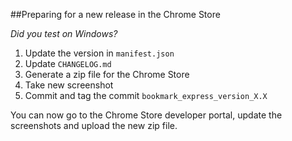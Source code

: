 ##Preparing for a new release in the Chrome Store

_Did you test on Windows?_

1. Update the version in `manifest.json`
1. Update `CHANGELOG.md`
1. Generate a zip file for the Chrome Store
1. Take new screenshot
1. Commit and tag the commit `bookmark_express_version_X.X`

You can now go to the Chrome Store developer portal, update the screenshots and upload the new zip file.

